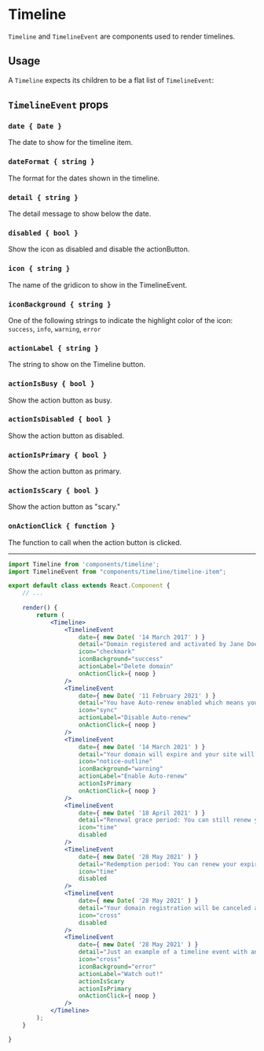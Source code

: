 # Timeline

`Timeline` and `TimelineEvent` are components used to render timelines.

## Usage

A `Timeline` expects its children to be a flat list of `TimelineEvent`:

## `TimelineEvent` props

### `date { Date }`

The date to show for the timeline item.

### `dateFormat { string }`

The format for the dates shown in the timeline.

### `detail { string }`

The detail message to show below the date.

### `disabled { bool }`

Show the icon as disabled and disable the actionButton.

### `icon { string }`

The name of the gridicon to show in the TimelineEvent.

### `iconBackground { string }`

One of the following strings to indicate the highlight color of the icon: `success`, `info`, `warning`, `error`

### `actionLabel { string }`

The string to show on the Timeline button.

### `actionIsBusy { bool }`

Show the action button as busy.

### `actionIsDisabled { bool }`

Show the action button as disabled.

### `actionIsPrimary { bool }`

Show the action button as primary.

### `actionIsScary { bool }`

Show the action button as "scary."

### `onActionClick { function }`

The function to call when the action button is clicked.

---

```jsx
import Timeline from 'components/timeline';
import TimelineEvent from "components/timeline/timeline-item";

export default class extends React.Component {
	// ...
	
	render() {
		return (
			<Timeline>
				<TimelineEvent
					date={ new Date( '14 March 2017' ) }
					detail="Domain registered and activated by Jane Doe."
					icon="checkmark"
					iconBackground="success"
					actionLabel="Delete domain"
					onActionClick={ noop }
				/>
				<TimelineEvent
					date={ new Date( '11 February 2021' ) }
					detail="You have Auto-renew enabled which means your domain will automatically be renewed for you every year."
					icon="sync"
					actionLabel="Disable Auto-renew"
					onActionClick={ noop }
				/>
				<TimelineEvent
					date={ new Date( '14 March 2021' ) }
					detail="Your domain will expire and your site will not be accessible from this URL any longer. You can renew any time or turn on auto-renew."
					icon="notice-outline"
					iconBackground="warning"
					actionLabel="Enable Auto-renew"
					actionIsPrimary
					onActionClick={ noop }
				/>
				<TimelineEvent
					date={ new Date( '18 April 2021' ) }
					detail="Renewal grace period: You can still renew your expired domain at the standard rate during this period."
					icon="time"
					disabled
				/>
				<TimelineEvent
					date={ new Date( '28 May 2021' ) }
					detail="Redemption period: You can renew your expired domain with an extra fee of $80."
					icon="time"
					disabled
				/>
				<TimelineEvent
					date={ new Date( '28 May 2021' ) }
					detail="Your domain registration will be canceled and your domain will become publicly available for registration."
					icon="cross"
					disabled
				/>
				<TimelineEvent
					date={ new Date( '28 May 2021' ) }
					detail="Just an example of a timeline event with an error icon highlight and a scary action."
					icon="cross"
					iconBackground="error"
					actionLabel="Watch out!"
					actionIsScary
					actionIsPrimary
					onActionClick={ noop }
				/>
			</Timeline>
		);
	}

}
```
